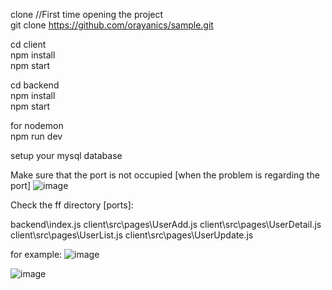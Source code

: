 clone
//First time opening the project <br>
git clone https://github.com/orayanics/sample.git<br>

cd client <br>
npm install <br>
npm start <br>

cd backend <br>
npm install <br>
npm start <br>

for nodemon <br>
npm run dev <br>

setup your mysql database


Make sure that the port is not occupied [when the problem is regarding the port]
![image](https://github.com/orayanics/sample/assets/54196660/32249c3d-0f7a-433d-9cb7-9cdeabcb5e3a)

Check the ff directory [ports]: 

backend\index.js
client\src\pages\UserAdd.js
client\src\pages\UserDetail.js
client\src\pages\UserList.js
client\src\pages\UserUpdate.js

for example:
![image](https://github.com/orayanics/sample/assets/54196660/284afa47-008a-4c0f-9bb5-3b3b1c6c6cad)

![image](https://github.com/orayanics/sample/assets/54196660/d07fc059-35c3-4334-bbee-107d3b256bc7)

